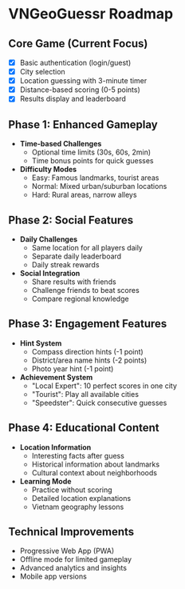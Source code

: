 # VNGeoGuessr Roadmap

## Core Game (Current Focus)
- [x] Basic authentication (login/guest)
- [x] City selection
- [x] Location guessing with 3-minute timer
- [x] Distance-based scoring (0-5 points)
- [x] Results display and leaderboard

## Phase 1: Enhanced Gameplay
- **Time-based Challenges**
  - Optional time limits (30s, 60s, 2min)
  - Time bonus points for quick guesses
- **Difficulty Modes**
  - Easy: Famous landmarks, tourist areas
  - Normal: Mixed urban/suburban locations
  - Hard: Rural areas, narrow alleys

## Phase 2: Social Features
- **Daily Challenges**
  - Same location for all players daily
  - Separate daily leaderboard
  - Daily streak rewards
- **Social Integration**
  - Share results with friends
  - Challenge friends to beat scores
  - Compare regional knowledge

## Phase 3: Engagement Features
- **Hint System**
  - Compass direction hints (-1 point)
  - District/area name hints (-2 points)
  - Photo year hint (-1 point)
- **Achievement System**
  - "Local Expert": 10 perfect scores in one city
  - "Tourist": Play all available cities
  - "Speedster": Quick consecutive guesses

## Phase 4: Educational Content
- **Location Information**
  - Interesting facts after guess
  - Historical information about landmarks
  - Cultural context about neighborhoods
- **Learning Mode**
  - Practice without scoring
  - Detailed location explanations
  - Vietnam geography lessons

## Technical Improvements
- Progressive Web App (PWA)
- Offline mode for limited gameplay
- Advanced analytics and insights
- Mobile app versions